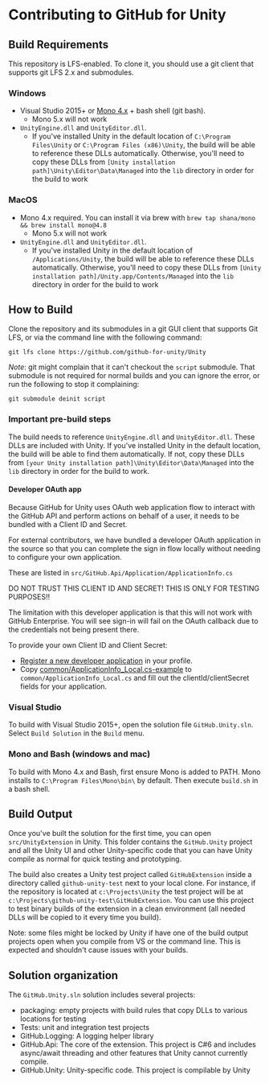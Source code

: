 # Contributing to GitHub for Unity

## Build Requirements

This repository is LFS-enabled. To clone it, you should use a git client that supports git LFS 2.x and submodules.

### Windows

- Visual Studio 2015+ or [Mono 4.x](https://download.mono-project.com/archive/4.8.1/windows-installer/) + bash shell (git bash).
  - Mono 5.x will not work
- `UnityEngine.dll` and `UnityEditor.dll`.
  - If you've installed Unity in the default location of `C:\Program Files\Unity` or `C:\Program Files (x86)\Unity`, the build will be able to reference these DLLs automatically. Otherwise, you'll need to copy these DLLs from `[Unity installation path]\Unity\Editor\Data\Managed` into the `lib` directory in order for the build to work

### MacOS

- Mono 4.x required. You can install it via brew with `brew tap shana/mono && brew install mono@4.8`
  - Mono 5.x will not work
- `UnityEngine.dll` and `UnityEditor.dll`.
  - If you've installed Unity in the default location of `/Applications/Unity`, the build will be able to reference these DLLs automatically. Otherwise, you'll need to copy these DLLs from `[Unity installation path]/Unity.app/Contents/Managed` into the `lib` directory in order for the build to work

## How to Build

Clone the repository and its submodules in a git GUI client that supports Git LFS, or via the command line with the following command:

```
git lfs clone https://github.com/github-for-unity/Unity
```

*Note*: git might complain that it can't checkout the `script` submodule. That submodule is not required for normal builds and you can ignore the error,
or run the following to stop it complaining:

```
git submodule deinit script
```

### Important pre-build steps

The build needs to reference `UnityEngine.dll` and `UnityEditor.dll`. These DLLs are included with Unity. If you've installed Unity in the default location, the build will be able to find them automatically. If not, copy these DLLs from `[your Unity installation path]\Unity\Editor\Data\Managed` into the `lib` directory in order for the build to work.

#### Developer OAuth app

Because GitHub for Unity uses OAuth web application flow to interact with the GitHub API and perform actions on behalf of a user, it needs to be bundled with a Client ID and Secret.

For external contributors, we have bundled a developer OAuth application in the source so that you can complete the sign in flow locally without needing to configure your own application.

These are listed in `src/GitHub.Api/Application/ApplicationInfo.cs`

DO NOT TRUST THIS CLIENT ID AND SECRET! THIS IS ONLY FOR TESTING PURPOSES!!

The limitation with this developer application is that this will not work with GitHub Enterprise. You will see sign-in will fail on the OAuth callback due to the credentials not being present there.

To provide your own Client ID and Client Secret:

- [Register a new developer application](https://github.com/settings/developers) in your profile.
- Copy [common/ApplicationInfo_Local.cs-example](../../common/ApplicationInfo_Local.cs-example) to `common/ApplicationInfo_Local.cs` and fill out the clientId/clientSecret fields for your application.


### Visual Studio

To build with Visual Studio 2015+, open the solution file `GitHub.Unity.sln`. Select `Build Solution` in the `Build` menu.

### Mono and Bash (windows and mac)

To build with Mono 4.x and Bash, first ensure Mono is added to PATH. Mono installs to `C:\Program Files\Mono\bin\` by default. Then execute `build.sh` in a bash shell.

## Build Output

Once you've built the solution for the first time, you can open `src/UnityExtension` in Unity. This folder contains the `GitHub.Unity` project and all the Unity UI and other Unity-specific code that you can have Unity compile as normal for quick testing and prototyping.

The build also creates a Unity test project called `GitHubExtension` inside a directory called `github-unity-test` next to your local clone. For instance, if the repository is located at `c:\Projects\Unity` the test project will be at `c:\Projects\github-unity-test\GitHubExtension`. You can use this project to test binary builds of the extension in a clean environment (all needed DLLs will be copied to it every time you build).

Note: some files might be locked by Unity if have one of the build output projects open when you compile from VS or the command line. This is expected and shouldn't cause issues with your builds.

## Solution organization

The `GitHub.Unity.sln` solution includes several projects:

- packaging: empty projects with build rules that copy DLLs to various locations for testing
- Tests: unit and integration test projects
- GitHub.Logging: A logging helper library
- GitHub.Api: The core of the extension. This project is C#6 and includes async/await threading and other features that Unity cannot currently compile.
- GitHub.Unity: Unity-specific code. This project is compilable by Unity
